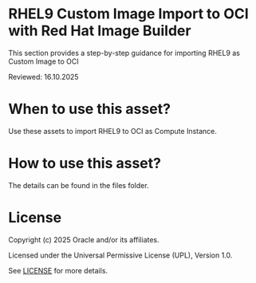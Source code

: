 # RHEL9 Custom Image Import to OCI with Red Hat Image Builder	

This section provides a step-by-step guidance for importing RHEL9 as Custom Image to OCI

Reviewed: 16.10.2025

# When to use this asset?

Use these assets to import RHEL9 to OCI as Compute Instance.

# How to use this asset?

The details can be found in the files folder.

# License

Copyright (c) 2025 Oracle and/or its affiliates.

Licensed under the Universal Permissive License (UPL), Version 1.0.

See [LICENSE](https://github.com/oracle-devrel/technology-engineering/blob/main/LICENSE) for more details.

